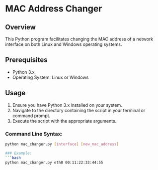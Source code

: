 # MAC Address Changer

## Overview
This Python program facilitates changing the MAC address of a network interface on both Linux and Windows operating systems.

## Prerequisites
- Python 3.x
- Operating System: Linux or Windows

## Usage
1. Ensure you have Python 3.x installed on your system.
2. Navigate to the directory containing the script in your terminal or command prompt.
3. Execute the script with the appropriate arguments.

### Command Line Syntax:
```bash
python mac_changer.py [interface] [new_mac_address]

### Example:
```bash
python mac_changer.py eth0 00:11:22:33:44:55
